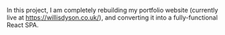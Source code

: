 In this project, I am completely rebuilding my portfolio website (currently live at https://willisdyson.co.uk/), and converting it into a fully-functional React SPA.
